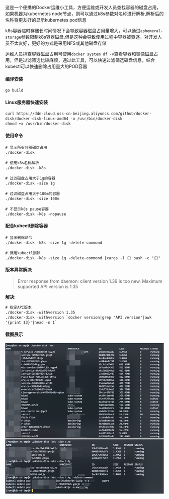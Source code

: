 这是一个便携的Docker运维小工具，方便运维或开发人员查找容器的磁盘占用，如果机器为kubernetes node节点，则可以通过k8s参数对名称进行解析,解析后的名称将更友好的显示kubernetes pod信息

k8s容器临时存储长时间情况下会导致容器磁盘占用量增大，可以通过`ephemeral-storage`参数限制k8s容器磁盘,但是这种会导致使用过程中容器被驱逐，对开发人员不太友好，更好的方式是采用NFS或其他磁盘存储

运维人员排查容器磁盘占用可使用`docker system df -v`查看容器和镜像磁盘占用，但是过滤筛选比较麻烦，通过此工具，可以快速过滤筛选磁盘信息，结合kubectl可以快速删除占用量大的POD容器


#### 编译安装
```shell
go build 
```
#### Linux服务器快速安装
```shell
curl https://ddn-cloud.oss-cn-beijing.aliyuncs.com/github/docker-disk/docker-disk-linux-amd64 -o /usr/bin/docker-disk
chmod +x /usr/bin/docker-disk
```
#### 使用命令
```shell
# 显示所有容器磁盘占用
./docker-disk

# 使用k8s名称解析
./docker-disk -k8s

# 过滤磁盘占用大于1g的容器
./docker-disk -size 1g

# 过滤磁盘占用大于100m的容器
./docker-disk -size 100m

# 不显示k8s pause容器
./docker-disk -k8s -nopause
```

#### 配合kubectl删除容器
```shell
# 显示删除命令
./docker-disk -k8s -size 1g -delete-commond

# 调用kubectl删除
./docker-disk -k8s -size 1g -delete-commond |xargs -I {} bash -c "{}"
```

#### 版本异常解决
> Error response from daemon: client version 1.39 is too new. Maximum supported API version is 1.35

**解决:**
```shell
# 指定API版本 
./docker-disk -withversion 1.35
./docker-disk -withversion `docker version|grep "API version"|awk '{print $3}'|head -n 1`
```

#### 截图展示
![img](./images/1.png)
![img](./images/2.png)